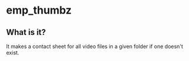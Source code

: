 # emp_thumbz
## What is it?
It makes a contact sheet for all video files in a given folder if one doesn't exist.
